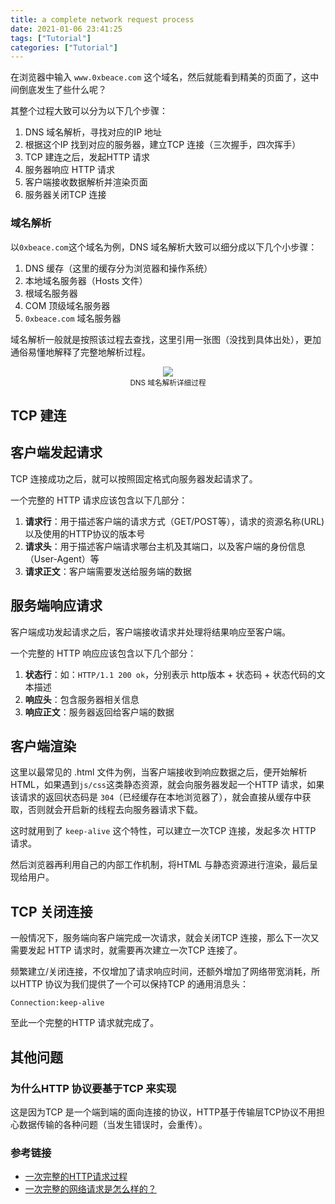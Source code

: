 ```yaml
---
title: a complete network request process
date: 2021-01-06 23:41:25
tags: ["Tutorial"]
categories: ["Tutorial"]
---
```


在浏览器中输入 `www.0xbeace.com` 这个域名，然后就能看到精美的页面了，这中间倒底发生了些什么呢？

其整个过程大致可以分为以下几个步骤：
1. DNS 域名解析，寻找对应的IP 地址
2. 根据这个IP 找到对应的服务器，建立TCP 连接（三次握手，四次挥手）
3. TCP 建连之后，发起HTTP 请求
4. 服务器响应 HTTP 请求
5. 客户端接收数据解析并渲染页面
6. 服务器关闭TCP 连接

### 域名解析
以`0xbeace.com`这个域名为例，DNS 域名解析大致可以细分成以下几个小步骤：
1. DNS 缓存（这里的缓存分为浏览器和操作系统）
2. 本地域名服务器（Hosts 文件）
3. 根域名服务器
4. COM 顶级域名服务器
5. `0xbeace.com` 域名服务器

域名解析一般就是按照该过程去查找，这里引用一张图（没找到具体出处），更加通俗易懂地解释了完整地解析过程。

<div align="center">
<img src="https://cdn.jsdelivr.net/gh/0xAiKang/CDN/blog/images/20210105110247.png" width=""><br>
<sup>DNS 域名解析详细过程</sup>
</div>

## TCP 建连

## 客户端发起请求
TCP 连接成功之后，就可以按照固定格式向服务器发起请求了。

一个完整的 HTTP 请求应该包含以下几部分：
1. **请求行**：用于描述客户端的请求方式（GET/POST等），请求的资源名称(URL)以及使用的HTTP协议的版本号
2. **请求头**：用于描述客户端请求哪台主机及其端口，以及客户端的身份信息（User-Agent）等
3. **请求正文**：客户端需要发送给服务端的数据

## 服务端响应请求
客户端成功发起请求之后，客户端接收请求并处理将结果响应至客户端。

一个完整的 HTTP 响应应该包含以下几个部分：
1. **状态行**：如：`HTTP/1.1 200 ok`，分别表示 http版本 + 状态码 + 状态代码的文本描述
2. **响应头**：包含服务器相关信息
3. **响应正文**：服务器返回给客户端的数据

## 客户端渲染
这里以最常见的 .html 文件为例，当客户端接收到响应数据之后，便开始解析 HTML，如果遇到`js/css`这类静态资源，就会向服务器发起一个HTTP 请求，如果该请求的返回状态码是 `304`（已经缓存在本地浏览器了），就会直接从缓存中获取，否则就会开启新的线程去向服务器请求下载。

这时就用到了 `keep-alive` 这个特性，可以建立一次TCP 连接，发起多次 HTTP 请求。

然后浏览器再利用自己的内部工作机制，将HTML 与静态资源进行渲染，最后呈现给用户。

## TCP 关闭连接
一般情况下，服务端向客户端完成一次请求，就会关闭TCP 连接，那么下一次又需要发起 HTTP 请求时，就需要再次建立一次TCP 连接了。

频繁建立/关闭连接，不仅增加了请求响应时间，还额外增加了网络带宽消耗，所以HTTP 协议为我们提供了一个可以保持TCP 的通用消息头：
```
Connection:keep-alive
```

至此一个完整的HTTP 请求就完成了。

## 其他问题

### 为什么HTTP 协议要基于TCP 来实现
这是因为TCP 是一个端到端的面向连接的协议，HTTP基于传输层TCP协议不用担心数据传输的各种问题（当发生错误时，会重传）。

### 参考链接
* [一次完整的HTTP请求过程](https://cloud.tencent.com/developer/article/1500463)
* [一次完整的网络请求是怎么样的？](https://www.jianshu.com/p/5c66dec332b3)